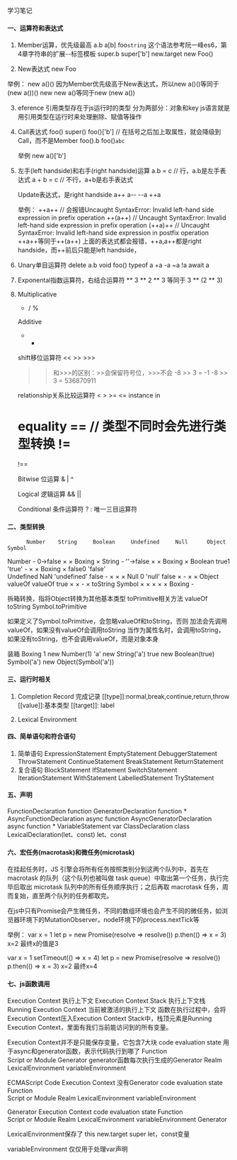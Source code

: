 学习笔记
#### 一、运算符和表达式
1. Member运算，优先级最高
a.b
a[b]
foo`string`  这个语法参考阮一峰es6，第4章字符串的扩展--标签模板
super.b
super['b']
new.target
new Foo()

2. New表达式
new Foo

举例：
new a()()
因为Member优先级高于New表达式，所以new a()()等同于(new a())()
new new a()等同于new (new a())


3. eference 引用类型存在于js运行时的类型
分为两部分：对象和key
js语言就是用引用类型在运行时来处理删除、赋值等操作

4. Call表达式
   foo()
   super()
   foo()['b'] // 在括号之后加上取属性，就会降级到Call，而不是Member
   foo().b
   foo()`abc`

   举例
   new a()['b']

5. 左手(left handside)和右手(right handside)运算
   a.b = c  // 行，a.b是左手表达式
   a + b = c  // 不行，a+b是右手表达式

   Update表达式，是right handside
   a++
   a--
   --a
   ++a

   举例：
   ++a++  // 会报错Uncaught SyntaxError: Invalid left-hand side expression in prefix operation
   ++(a++) // Uncaught SyntaxError: Invalid left-hand side expression in prefix operation
   (++a)++ // Uncaught SyntaxError: Invalid left-hand side expression in postfix operation
   ++a++等同于++(a++)
   上面的表达式都会报错，++a,a++都是right handside，而++前后只能是left handside，

6. Unary单目运算符
   delete a.b
   void foo()
   typeof a
   +a
   -a
   ~a
   !a
   await a

7. Exponental指数运算符，右结合运算符
   **
   3 ** 2 ** 3 等同于 3 ** (2 ** 3)

8. Multiplicative
   * / %
  
   Additive
   + - 
  
   shift移位运算符
   << >> >>>
   >>和>>>的区别：>>会保留符号位，>>>不会
   -8 >> 3 = -1
   -8 >> 3 = 536870911

   relationship关系比较运算符
   < > >= <= instance in

   equality
   ==   // 类型不同时会先进行类型转换
   !=
   ===
   !==

   Bitwise  位运算
   & | ^

   Logical 逻辑运算
   &&
   ||

   Conditional 条件运算符
   ? :  唯一三目运算符

#### 二、类型转换
          Number    String     Boolean     Undefined     Null      Object     Symbol
Number       -                 0->false       ×           ×        Boxing       ×
String                -        ''->false      ×           ×        Boxing       ×
Boolean   true1     'true'        -           ×           ×        Boxing       ×
          false0    'false'                               
Undefined  NaN      'undefined'  false        -           ×           ×         ×
Null        0       'null'       false        ×           -           ×         ×
Object    valueOf   valueOf      true         ×           ×           -         ×
                    toString 
Symbol      ×          ×           ×          ×           ×        Boxing       -

拆箱转换，指将Object转换为其他基本类型
toPrimitive相关方法
valueOf
toString
Symbol.toPrimitive

如果定义了Symbol.toPrimitive，会忽略valueOf和toString，否则
加法会先调用valueOf，如果没有valueOf会调用toString
当作为属性名时，会调用toString，如果没有toString，也不会调用valueOf，而是对象本身

装箱 Boxing
1            new Number(1)
'a'          new String('a')
true         new Boolean(true)
Symbol('a')  new Object(Symbol('a'))

#### 三、运行时相关
1. Completion Record 完成记录
[[type]]:normal,break,continue,return,throw
[[value]]:基本类型
[[target]]: label

2. Lexical Environment

#### 四、简单语句和符合语句
1. 简单语句
   ExpressionStatement
   EmptyStatement
   DebuggerStatement
   ThrowStatement
   ContinueStatement
   BreakStatement
   ReturnStatement
2. 复合语句
   BlockStatement
   IfStatement
   SwitchStatement
   IterationStatement
   WithStatement
   LabelledStatement
   TryStatement

#### 五、声明
FunctionDeclaration                  function
GeneratorDeclaration                 function *
AsyncFunctionDeclaration             async function
AsyncGeneratorDeclaration            async function *
VariableStatement                    var
ClassDeclaration                     class
LexicalDeclaration(let、const)       let、const

#### 六、宏任务(macrotask)和微任务(microtask)
在挂起任务时，JS 引擎会将所有任务按照类别分到这两个队列中，首先在 macrotask 的队列（这个队列也被叫做 task queue）中取出第一个任务，执行完毕后取出 microtask 队列中的所有任务顺序执行；之后再取 macrotask 任务，周而复始，直至两个队列的任务都取完。

在js中只有Promise会产生微任务，不同的数组环境也会产生不同的微任务，如浏览器环境下的MutationObserver，node环境下的process.nextTick等

举例：
var x = 1
let p = new Promise(resolve => resolve())
p.then(() => x = 3)
x=2
最终x的值是3

var x = 1
setTimeout(() => x = 4)
let p = new Promise(resolve => resolve())
p.then(() => x = 3)
x=2
最终x=4

#### 七、js函数调用
Execution Context    执行上下文
Execution Context Stack  执行上下文栈
Running Execution Context 当前被激活的执行上下文
函数在执行过程中，会将Execution Context压入Execution Context Stack中，栈顶元素是Running Execution Context，里面有我们当前能访问到的所有变量。

Execution Context并不是只能保存变量，它包含7大块
code evaluation state  用于async和generator函数，表示代码执行到哪了 
Function   
Script or Module
Generator   generator函数每次执行生成的Generator
Realm
LexicalEnvironment
variableEnvironment

ECMAScript Code Execution Context 没有Generator
code evaluation state
Function   
Script or Module
Realm
LexicalEnvironment
variableEnvironment

Generator Execution Context
code evaluation state
Function   
Script or Module
Realm
LexicalEnvironment
variableEnvironment
Generator

LexicalEnvironment保存了
this
new.target
super
let，const变量

variableEnvironment
仅仅用于处理var声明











   


